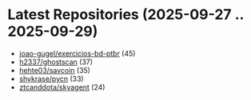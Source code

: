 # Latest Repositories (2025-09-27 .. 2025-09-29)

- [joao-gugel/exercicios-bd-ptbr](https://github.com/joao-gugel/exercicios-bd-ptbr) (45)
- [h2337/ghostscan](https://github.com/h2337/ghostscan) (37)
- [hehte03/savcoin](https://github.com/hehte03/savcoin) (35)
- [shykrase/pycn](https://github.com/shykrase/pycn) (33)
- [ztcanddota/skyagent](https://github.com/ztcanddota/skyagent) (24)
